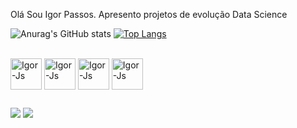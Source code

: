 Olá Sou Igor Passos. Apresento projetos de evolução Data Science


![Anurag's GitHub stats](https://github-readme-stats.vercel.app/api?username=Passos161&show_icons=true&theme=gruvbox)
[![Top Langs](https://github-readme-stats.vercel.app/api/top-langs/?username=Passos161&langs_count=8)](https://github.com/Passos161/github-readme-stats)

</div>
<div style="display: inline_block"><br>
<img align="center" alt="Igor-Js" height="50" width="50" src="https://cdn.jsdelivr.net/gh/devicons/devicon/icons/microsoftsqlserver/microsoftsqlserver-plain-wordmark.svg" />
<img align="center" alt="Igor-Js" height="50" width="50" src="https://cdn.jsdelivr.net/gh/devicons/devicon/icons/python/python-original-wordmark.svg" />
<img align="center" alt="Igor-Js" height="50" width="50" src="https://cdn.jsdelivr.net/gh/devicons/devicon/icons/jupyter/jupyter-original-wordmark.svg" />
<img align="center" alt="Igor-Js" height="50" width="50" src="https://cdn.jsdelivr.net/gh/devicons/devicon/icons/azure/azure-original-wordmark.svg" />
</div>

##

<div> 
<a href="https://www.linkedin.com/in/https://www.linkedin.com/in/igor-passos-37664962/a" target="_blank"><img src="https://img.shields.io/badge/-LinkedIn-%230077B5?style=for-the-badge&logo=linkedin&logoColor=white" target="_blank"></a>
<a href="https://instagram.com/igor_passos.riosurf" target="_blank"><img src="https://img.shields.io/badge/-Instagram-%23E4405F?style=for-the-badge&logo=instagram&logoColor=white" target="_blank"></a>
<div>   
